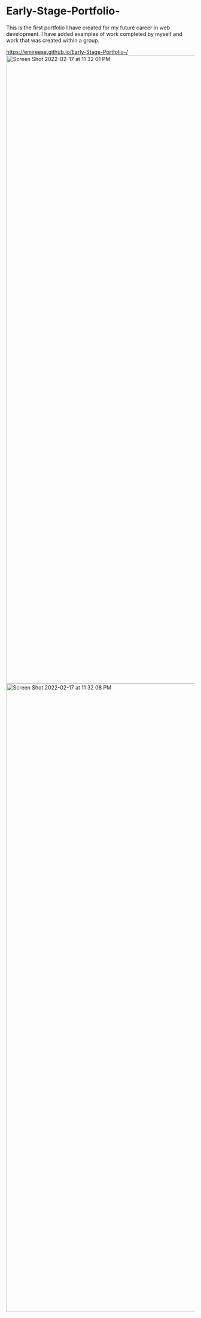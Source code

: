 # Early-Stage-Portfolio-

This is the first portfolio I have created for my future career in web development. I have added examples of work completed by myself and work that was created within a group.

https://emireese.github.io/Early-Stage-Portfolio-/
<img width="1680" alt="Screen Shot 2022-02-17 at 11 32 01 PM" src="https://user-images.githubusercontent.com/87937862/154618020-01af56b0-48f8-4ff2-9292-d269fc88d98b.png">
<img width="1680" alt="Screen Shot 2022-02-17 at 11 32 08 PM" src="https://user-images.githubusercontent.com/87937862/154618027-f3d4d54e-6204-4ac0-8b43-323c68fbb029.png">
